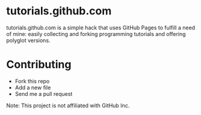 tutorials.github.com
====================

tutorials.github.com is a simple hack that uses GitHub Pages to fulfill a need of mine: easily collecting and forking programming tutorials and offering polyglot versions.

Contributing
============

- Fork this repo
- Add a new file
- Send me a pull request

Note: This project is not affiliated with GitHub Inc.
